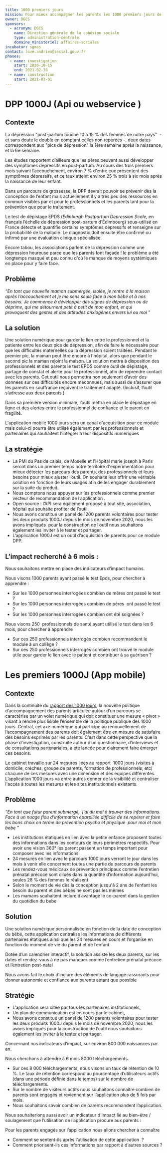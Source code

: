 ```yaml
---
title: 1000 premiers jours
mission: Pour mieux accompagner les parents les 1000 premiers jours de l’enfant !
owner: DGCS
sponsors:
  - acronym: DGCS
    name: Direction générale de la cohésion sociale
    type: administration-centrale
    domaine_ministeriel: affaires-sociales
incubator: sgmas
contact: love.andrieu@social.gouv.fr
phases:
  - name: investigation
    start: 2020-10-15
    end: 2021-02-28
  - name: construction
    start: 2021-03-01
---
```

# DPP 1000J (Api ou webservice )

## Contexte 

La dépression "post-partum touche 10 à 15 % des femmes de notre pays"  - et sans doute le double en comptant celles non repérées -, deux dates correspondent aux "pics de dépression" la 1ère semaine après la naissance, et la 6e semaine.

Les études rapportent d’ailleurs que les pères peuvent aussi développer des symptômes dépressifs en post-partum. Au cours des trois premiers mois suivant l’accouchement, environ 7 % d’entre eux présentent des symptômes dépressifs, et ce taux atteint environ 25 % trois à six mois après la naissance de leur enfant.

Dans un parcours de grossesse, la DPP devrait pouvoir se prévenir dès la conception de l’enfant mais actuellement il y a très peu des ressources en commun visibles par et pour le professionnels et les parents tant pour la prévention que pour le traitement.

Le test de dépistage EPDS (_Edinburgh Postpartum Depression Scale_, en français l’échelle de dépression post-partum d’Édimbourg) sous-utilisé en France détecte et quantifie certains symptômes dépressifs et renseigne sur la probabilité de la maladie. Le diagnostic doit ensuite être confirmé ou infirmé par une évaluation clinique spécialisée.

Encore tabou, les associations parlent de la dépression comme une dépression heureuse parce que les parents font façade ! le problème a été longtemps masqué et peu connu d'où le manque de moyens systémiques en place pour y faire face.

## Problème

*“En tant que nouvelle maman submergée, isolée, je rentre à la maison après l’accouchement et je me sens seule face à mon bébé et à nos besoins. Je commence à développer des signes de dépression ou de déprime, qui me détournent petit à petit de mon enfant, et qui provoquent des gestes et des attitudes anxiogènes envers lui ou moi ”*

## La solution

Une solution numérique pour garder le lien entre le professionnel et la patiente entre les deux pics de dépression, afin de faire le nécessaire pour que les difficultés maternelles ou la dépression soient traitées. Pendant le premier pic, la maman peut être encore à l'hôpital, alors que pendant le second pic la maman rejoint la maison. La solution mettra à disposition des professionnels et des parents le test EPDS comme outil de dépistage, partage de constat et alerte pour le professionnel, afin de reprendre contact avec les parents. Cet outil nous permettra non seulement d’avoir des données sur ces difficultés encore méconnues, mais aussi de s’assurer que les parents en souffrance reçoivent le traitement adapté. (Inclusif, l’outil s’adresse aux deux parents.)

Dans sa première version minimale, l’outil mettra en place le dépistage en ligne et des alertes entre le professionnel de confiance et le parent en fragilité. 

L'application mobile 1000 jours sera un canal d'acquisition pour ce module mais celui-ci pourra être utilisé également par les professionnels et partenaires qui souhaitent l'intégrer à leur dispositifs numériques

## La stratégie

* La PMI du Pas de calais, de Moselle et l'Hôpital marie joseph à Paris seront dans un premier temps notre territoire d'expérimentation pour mieux détecter les parcours des parents, des professionnels et leurs besoins pour mieux ajuster l’outil. On souhaite leur offrir une véritable solution en fonction de leurs usages afin de les engager durablement sur la suite du produit.
* Nous comptons nous appuyer sur les professionnels comme premier vecteur de recommandation de l’application .
* Open source : l’API sera également proposé à tout site, association, hôpital qui souhaite profiter de l’outil.
* Nous avons constitué un panel de 1200 parents volontaires pour tester les deux produits 1000J depuis le mois de novembre 2020, nous les avons impliqués  pour la construction de l’outil nous souhaitons également les inviter à le tester et partager.
* L’application 1000J est un outil d’acquisition de parents pour ce module DPP.

## L’impact recherché à 6 mois :

Nous souhaitons mettre en place des indicateurs d’impact humains.

Nous visons 1000 parents ayant passé le test Epds, pour chercher à apprendre :

* Sur les 1000 personnes interrogées combien de mères ont passé le test ?
* Sur les 1000 personnes interrogées combien de pères  ont passé le test ?
* Sur les 1000 personnes interrogées combien ont été soignées ?

Nous visons 250  professionnels de santé ayant utilisé le test dans les 6 mois, pour chercher à apprendre 

* Sur ces 250 professionnels interrogés combien recommandent le module à un collège ? 
* Sur ces 250 professionnels interrogés combien ont trouvé le module utile pour garder le lien avec le patient et contribuer à sa guérison ? 



# Les premiers 1000J (App mobile)

## Contexte 

Dans la continuité du [rapport des 1000 jours](https://solidarites-sante.gouv.fr/affaires-sociales/familles-enfance/pacte-pour-l-enfance/1000jours/article/le-rapport-des-1000-premiers-jours-une-commission-d-experts-a-l-appui#:~:text=de%20soins%20num%C3%A9riques%22-,Le%20rapport%20des%201000%20premiers%20jours%20%3A%20une,d'experts%20%C3%A0%20l'appui&text=La%20pr%C3%A9paration%20du%20parcours%201000,par%20le%20neuropsychiatre%20Boris%20Cyrulnik.), la nouvelle politique d’accompagnement des parents articulée autour d’un parcours se caractérise par un volet numérique qui doit constituer une mesure « pivot » visant à rendre plus lisible l’ensemble de la politique publique des 1000 jours. Central, cet axe numérique qui participe au renouvellement de l’accompagnement des parents doit également être en mesure de satisfaire des besoins exprimés par les parents. C’est dans cette perspective que la phase d’investigation, construite autour d’un questionnaire, d’interviews et de consultations partenariales, a été lancée pour clairement faire émerger ces besoins. 

Le cabinet travaille sur 24 mesures liées au rapport  1000 jours (visites à domicile, crèches, groupe de parents, formation de professionnels, etc) chacune de ces mesures avec une dimension et des équipes différentes. L’application 1000 jours va entre autres donner de la visibilité et centraliser l'accès à toutes les mesures et les sites institutionnels existants. 

## Problème

*“En tant que futur parent submergé,  j'ai du mal à trouver des informations. Face à un nuage flou d’information éparpillée difficile de se repérer et faire les bons choix en terme de prévention psycho et physique  pour moi et mon bebe ”*

* Les institutions étatiques en lien avec la petite enfance proposent toutes des informations dans les contours de leurs périmètres respectifs. Pour avoir une vision 360° les parent passent un temps important pour composer avec les informations
* 24 mesures en lien avec le parcours 1000 jours verront le jour dans les mois à venir elle concernent toutes une partie du parcours de parents 
* Les rendez-vous médicaux de prévention principaux comme l’entretien prénatal précoce sont dilués dans la quantité d’information aujourd’hui, seules 28 % des femmes le réalisent
* Selon le moment de vie dès la conception jusqu'à 2 ans de l’enfant les besoin du parent et des bébés ne sont pas les mêmes
* Les mamans souhaitent inclure d’avantage le co-parent dans la gestion du quotidien du bebe 

## Solution

Une solution numérique personnalisée en fonction de la date de conception du bébé, cette application centralise les informations de différents partenaires étatiques ainsi que les 24 mesures en cours et l’organise en fonction du moment de vie du parent et de l’enfant.

Dotée d’un calendrier interactif, la solution assiste les deux parents, sur les dates et rendez-vous à ne pas manquer comme l’entretien prénatal précoce et l’entretien post-natal

Nous avons fait le choix d’inclure des éléments de langage rassurants pour donner autonomie et confiance aux parents autant que possible

## Stratégie

* L’application sera citée par tous les partenaires institutionnels,
* Un plan de communication est en cours par le cabinet,
* Nous avons constitué un panel de 1200 parents volontaires pour tester les deux produits 1000J depuis le mois de novembre 2020, nous les avons impliqués pour la construction de l’outil nous souhaitons également les inviter à le tester et partager.

Concernant nos indicateurs d’impact, sur environ 800 000 naissances par an.

Nous cherchons à attendre à 6 mois 8000 téléchargements.

* Sur ces 8 000 téléchargements, nous visons un taux de rétention de 10 %. Le taux de rétention correspond au pourcentage d’utilisateurs actifs (dans une période définie dans le temps) sur le nombre de téléchargements.
* Sur le nombre de visiteurs actifs nous souhaitons connaître combien de parents sont engagés et reviennent sur l’application plus de 5 fois par mois.
* Nous souhaitons savoir combien de parents recommandent l’application.

Nous souhaiterions aussi avoir un indicateur d'impact lié au bien-être / soulagement que l’utilisation de l’application procure aux parents :

Pour les parents engagés sur l’application nous allons chercher à connaître 

* Comment se sentent-ils après l’utilisation de cette application  ?
* Comment priorisent-ils ces informations par rapport à d’autres sources ?
